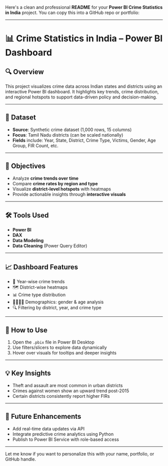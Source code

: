 Here's a clean and professional **README** for your **Power BI Crime Statistics in India** project. You can copy this into a GitHub repo or portfolio:

---

# 📊 Crime Statistics in India – Power BI Dashboard

## 🔍 Overview

This project visualizes crime data across Indian states and districts using an interactive Power BI dashboard. It highlights key trends, crime distribution, and regional hotspots to support data-driven policy and decision-making.

---

## 🧾 Dataset

* **Source**: Synthetic crime dataset (1,000 rows, 15 columns)
* **Focus**: Tamil Nadu districts (can be scaled nationally)
* **Fields** include: Year, State, District, Crime Type, Victims, Gender, Age Group, FIR Count, etc.

---

## 🎯 Objectives

* Analyze **crime trends over time**
* Compare **crime rates by region and type**
* Visualize **district-level hotspots** with heatmaps
* Provide actionable insights through **interactive visuals**

---

## 🛠️ Tools Used

* **Power BI**
* **DAX**
* **Data Modeling**
* **Data Cleaning** (Power Query Editor)

---

## 📈 Dashboard Features

* 📅 Year-wise crime trends
* 🗺️ District-wise heatmaps
* 📊 Crime type distribution
* 👨‍👩‍👧‍👦 Demographics: gender & age analysis
* 🔍 Filtering by district, year, and crime type

---

## 🚀 How to Use

1. Open the `.pbix` file in Power BI Desktop
2. Use filters/slicers to explore data dynamically
3. Hover over visuals for tooltips and deeper insights

---

## 💡 Key Insights

* Theft and assault are most common in urban districts
* Crimes against women show an upward trend post-2015
* Certain districts consistently report higher FIRs

---

## 📌 Future Enhancements

* Add real-time data updates via API
* Integrate predictive crime analytics using Python
* Publish to Power BI Service with role-based access

---


Let me know if you want to personalize this with your name, portfolio, or GitHub handle.

